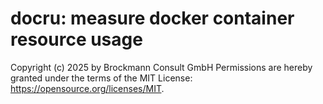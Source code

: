 # docru: measure docker container resource usage

Copyright (c) 2025 by Brockmann Consult GmbH
Permissions are hereby granted under the terms of the MIT License:
https://opensource.org/licenses/MIT.
